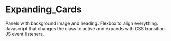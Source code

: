 # Expanding_Cards

Panels with background image and heading.
Flexbox to align everything.
Javascript that changes the class to active and expands with CSS transition.
JS event listeners.
